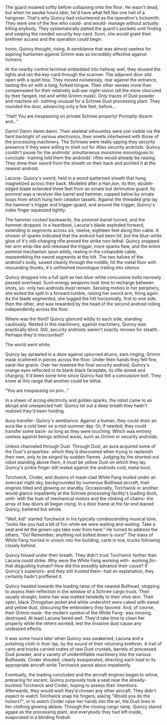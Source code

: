 The guard moaned softly before collapsing onto the floor. He wasn't dead, but
when he awoke hours later, he'd have what felt like one hell of a hangover.
That's why Quincy had volunteered as the operation's locksmith. They were one
of the few who could- and would- manage without actually killing anybody. They
systematically patted the guard's pockets until finding and swiping the needed
security key-card. Soon, she would grant their brethren access and the
operation could begin.

Ironic, Quincy thought, rising. A semblance that was almost useless for
aspiring huntsmen against Grimm was so incredibly effective against humans.

At the nearby control terminal embedded into hallway wall, they doused the
lights and ran the key-card through the scanner. The adjacent door slid open
with a quiet _hiss_. They moved noiselessly, rear against the entrance, tasting
the air with a long, forked tongue. Their other senses more than compensated
for their relatively sub-par night-vision (all the more obscured by their
fanged, red and white Grimm mask). Only traces of Dust powder and machine oil-
nothing unusual for a Schnee Dust processing plant. They rounded the door,
advancing only a few feet, before...

"Halt! You are trespassing on private Schnee property! Promptly disarm and..."

Damn! Damn damn damn. Their skeletal silhouettes were just visible via the
faint backlight of various electronics, their smells intertwined with those of
the processing machinery. The Schnees were really upping they security presence
if they were willing to shell out for Atlas security androids. Quincy couldn't
pause for the androids' simultaneous monotone monologues to conclude- training
told them the androids' rifles would already be raising. They drew their sword
from the sheath on their back and pointed it at the nearest android.

Lacuna- Quincy's sword, held in a wood-patterned sheath that hung magnetized
across their back. Modeled after a Han _jian_, its thin, double-edged blade
extended three feet from an ornate but diminutive guard. Its pommel was a
revolver-like barrel and hammer, capped below by ornate loops from which hung
twin celadon tassels. Against the threaded grip lay the hammer's trigger and
trigger-guard, and around the trigger, Quincy's index finger squeezed tightly.

The hammer cocked backwards, the pommel-barrel turned, and the hammer dropped.
In a heartbeat, Lacuna's blade exploded forward, extending in segments across
six, twelve, eighteen feet along thin cable. A shower of sparks indicated that
the android had been hit, but the blue-white glow of it's still-charging rifle
proved the strike non-lethal. Quincy snapped her arm whip-like and released the
trigger, more sparks flew, and the entire pommel mechanism spun wildly, reeling
in the collapsible cable, reassembling the sword segments at the hilt. The two
halves of the android's body, sawed cleanly through the middle, hit the metal
floor with resounding _thunks_, it's unfinished monologue trailing into
silence.

Quincy dropped into a full split as two blue-white concussive bolts narrowly
passed overhead. Such energy weapons took time to recharge between shots, so-
only two androids must remain. Sensing motion in her periphery, she exited the
split in a forward tumble, raising her sword arm, firing again. As the blade
segmented, she tugged the hilt horizontally, first to one side, then the other,
and was rewarded by the head of the second android rolling independently across
the floor.

Where was the third? Quincy glanced wildly to each side, standing cautiously.
Nested in this machinery, against machinery, Quincy was practically blind.
Still, security androids weren't exactly renown for stealth. Perhaps they'd
miscounted?

The world went white.

Quincy lay sprawled in a daze against upturned drums, ears ringing, Grimm mask
scattered in pieces across the floor. Under their hands they felt fine,
sand-like grains. Over her towered the final security android, Quincy's orange
eyes reflected in its blank black faceplate, its rifle aimed and charging. It'd
been some time since Quincy had felt a concussive bolt. They knew at this range
that another could be lethal.

"You are trespassing on priv..."

In a sheen of arcing electricity and golden sparks, the robot came to an abrupt
and unexpected halt. Quincy let out a deep breath they hadn't realized they'd
been holding.

Aura-transfer- Quincy's semblance. Against a human, they could drain an aura
like a cold beer on a mid-summer day. Or, if needed, they could transfer some
back- so long as they were touching. Which was entirely useless against beings
without auras, such as Grimm or security androids.

Unless channeled through Dust. Through Dust, an aura acquired some of the
Dust's properties- which they'd discovered when trying to replenish their own,
only to be singed by sudden flames. Judging by the shorted-out robot standing
above them, it must be yellow Dust on which they lay. Quincy's pinkie finger
still rested against the androids cold, metal boot.

Torchwick, Cinder, and dozens of mask-clad White Fang mulled under an overcast
night sky, backgrounded by numerous Bullhead aircraft, their engines tilted and
glowing on standby. Occasionally, Torchwick or another would glance impatiently
at the Schnee processing facility's loading dock, until- with the hum of
mechanical motors and the clinking of chains- the array of bay doors all began
rising. In a door frame at the far end leaned Quincy, battered but whole.

"Well, kid" started Torchwick in his typically condescending musical tone,
"looks like you had a bit of fun while we were waiting and waiting. Take a seat
and let the grown-ups take over from here." He turned to address the others.
"Go! Remember, anything not bolted down is ours!" The mass of White Fang
hurried in unison into the building, carts in tow, trucks following closely
behind.

Quincy hissed under their breath. They didn't trust Torchwick farther than
Lacuna could strike. Why were the White Fang working with- working _for_- that
disgusting human? How did this possibly advance their cause? If Quincy's
superiors- and they still trusted them- had an explanation, they certainly
hadn't proffered it.

Quincy headed towards the loading ramp of the nearest Bullhead, stopping to
assess their reflection in the window of a Schnee cargo truck. Their usually
straight, bistre hair was matted twistedly to their olive skin. Their open,
black Zhongshan jacket and white undershirt were caked with sweat and yellow
dust, obscuring the embroidery they favored. And, of course, their Grimm mask-
the modern symbol of the White Fang- was missing, destroyed. At least Lacuna
faired well. They'd take time to clean her properly while the others worked,
lest the invasive dust cause any undesired effects.

It was some hours later when Quincy was awakened, Lacuna and a polishing cloth
in their lap, by the sound of their returning brethren. A trail of carts and
trucks carried crates of raw Dust crystals, barrels of processed Dust powder,
and a variety of unidentifiable machinery into the various Bullheads. Cinder
shouted, clearly exasperated, directing each load to its appropriate aircraft
while Torchwick paced about impatiently.

Eventually, the loading concluded and the aircraft engines began to whine,
preparing for ascent. Quincy purposely took a seat near the already-buckled
Torchwick and Cinder, hoping to assess their intentions. Afterwards, they would
wish they'd chosen any other aircraft. They didn't expect to watch Torchwick
snap his fingers, asking "Would you do the honors?", or to watch Cinder raise
her hands into the air, the Dust lines in her clothing glowing ablaze. Through
the closing cargo ramp, Quincy stared agape as the processing plant, and
everybody they had left inside, evaporated in a blinding fireball.
